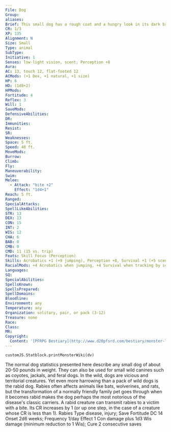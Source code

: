 ```yaml
---
File: Dog
Group: 
aliases: 
Brief: This small dog has a rough coat and a hungry look in its dark brown eyes.
CR: 1/3
XP: 135
Alignment: N
Size: Small
Type: animal
SubType: 
Initiative: 1
Senses: low-light vision, scent; Perception +8
Aura: 
AC: 13, touch 12, flat-footed 12
ACMods: (+1 Dex, +1 natural, +1 size)
HP: 6
HD: (1d8+2)
HPMods: 
Fortitude: 4
Reflex: 3
Will: 1
SaveMods: 
DefensiveAbilities: 
DR: 
Immunities: 
Resist: 
SR: 
Weaknesses: 
Space: 5 ft.
Speed: 40 ft.
MoveMods: 
Burrow: 
Climb: 
Fly: 
Maneuverability: 
Swim: 
Melee: 
  - Attack: "bite +2"
    Effect: "1d4+1"
Reach: 5 ft.
Ranged: 
SpecialAttacks: 
SpellLikeAbilities: 
STR: 13
DEX: 13
CON: 15
INT: 2
WIS: 12
CHA: 6
BAB: 0
CMB: 0
CMD: 11 (15 vs. trip)
Feats: Skill Focus (Perception)
Skills: Acrobatics +1 (+9 jumping), Perception +8, Survival +1 (+5 scent tracking)
RacialMods: +4 Acrobatics when jumping, +4 Survival when tracking by scent
Languages: 
SQ: 
SpecialAbilities: 
SpellsKnown: 
SpellsPrepared: 
SpellDomains: 
Bloodline: 
Environment: any
Temperature: any
Organization: solitary, pair, or pack (3-12)
Treasure: none
Race: 
Class: 
MR: 
Copyright:
  Content: '[PFRPG Bestiary](http://www.d20pfsrd.com/bestiary/monster-listings/animals/canines/dog)'
---
```

```dataviewjs
customJS.Statblock.printMonsterWiki(dv)
```
The normal dog statistics presented here describe any small dog of about 20-50 pounds in weight. They can also be used for small wild canines such as coyotes, jackals, and feral dogs. In the wild, dogs are vicious and territorial creatures. Yet even more harrowing than a pack of wild dogs is the rabid dog. Rabies often affects animals like bats, wolverines, and rats, but the transformation of a normally friendly family pet goes through when it becomes rabid makes the dog perhaps the most notorious of the disease's classic carriers. A rabid creature can transmit rabies to a victim with a bite. Its CR increases by 1 (or up one step, in the case of a creature whose CR is less than 1). Rabies Type disease, injury; Save Fortitude DC 14 Onset 2d6 weeks; Frequency 1/day Effect 1 Con damage plus 1d3 Wis damage (minimum reduction to 1 Wis); Cure 2 consecutive saves
